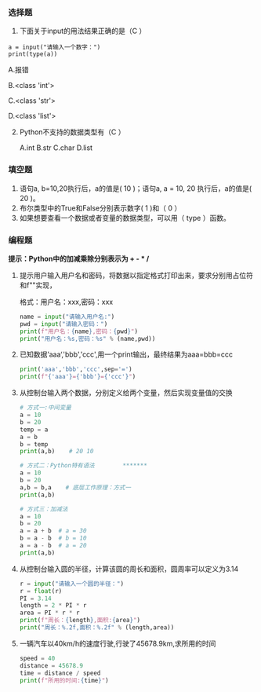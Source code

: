 ### 选择题

1. 下面关于input的用法结果正确的是（C ）

  ```
  a = input("请输入一个数字：")
  print(type(a))
  ```

  A.报错                

  B.<class  'int'>

  C.<class 'str'>

  D.<class 'list'>

2. Python不支持的数据类型有（C  ）

   A.int      B.str     C.char     D.list

### 填空题

1. 语句a, b=10,20执⾏后，a的值是(  10 )；语句a, a = 10, 20 执⾏后，a的值是( 20 )。
2. 布尔类型中的True和False分别表示数字(    1  )和（   0  ）
3. 如果想要查看⼀个数据或者变量的数据类型，可以用（   type ）函数。

### 编程题

**提示：Python中的加减乘除分别表示为  +     -      *    /**

1. 提示⽤户输入⽤户名和密码，将数据以指定格式打印出来，要求分别用占位符和f""实现，

   格式：用户名：xxx,密码：xxx

   ```Python
   name = input("请输入用户名:")
   pwd = input("请输入密码：")
   print(f"用户名：{name},密码：{pwd}")
   print("用户名：%s,密码：%s" % (name,pwd))
   ```

2. 已知数据’aaa‘,'bbb','ccc',用一个print输出，最终结果为aaa=bbb=ccc

   ```Python
   print('aaa','bbb','ccc',sep='=')
   print(f"{'aaa'}={'bbb'}={'ccc'}")
   ```

3. 从控制台输入两个数据，分别定义给两个变量，然后实现变量值的交换

   ```Python
   # 方式一:中间变量
   a = 10
   b = 20
   temp = a
   a = b
   b = temp
   print(a,b)    # 20 10

   # 方式二：Python特有语法        *******
   a = 10
   b = 20
   a,b = b,a    # 底层工作原理：方式一
   print(a,b)

   # 方式三：加减法
   a = 10
   b = 20
   a = a + b  # a = 30
   b = a - b  # b = 10
   a = a - b  # a = 20
   print(a,b)
   ```

4. 从控制台输入圆的半径，计算该圆的周长和面积，圆周率可以定义为3.14

   ```Python
   r = input("请输入一个圆的半径：")
   r = float(r)
   PI = 3.14
   length = 2 * PI * r
   area = PI * r * r
   print(f"周长：{length},面积:{area}")
   print("周长：%.2f,面积：%.2f" % (length,area))
   ```

5. 一辆汽车以40km/h的速度行驶,行驶了45678.9km,求所用的时间

   ```Python
   speed = 40
   distance = 45678.9
   time = distance / speed
   print(f"所用的时间:{time}")
   ```

   ​
